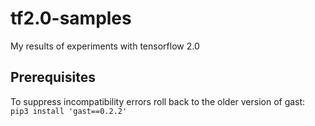 # tf2.0-samples
My results of experiments with tensorflow 2.0
## Prerequisites  
To suppress incompatibility errors roll back to the older version of gast:  
`pip3 install 'gast==0.2.2'`
